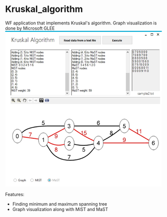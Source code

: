 # Kruskal_algorithm
WF application that implements Kruskal's algorithm. Graph visualization is done by Microsoft GLEE
![MainForm](https://raw.githubusercontent.com/lion223/Kruskal_algorithm/master/MainForm.jpg)

Features:
- Finding minimum and maximum spanning tree
- Graph visualization along with MiST and MaST



